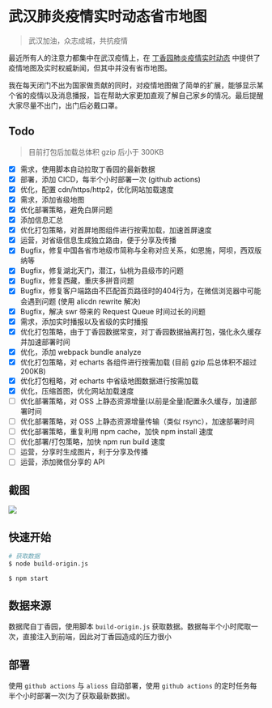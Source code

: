 # 武汉肺炎疫情实时动态省市地图

> 武汉加油，众志成城，共抗疫情

最近所有人的注意力都集中在武汉疫情上，在 [丁香园肺炎疫情实时动态](https://3g.dxy.cn/newh5/view/pneumonia?from=timeline) 中提供了疫情地图及实时权威新闻，但其中并没有省市地图。

我在每天闭门不出为国家做贡献的同时，对疫情地图做了简单的扩展，能够显示某个省的疫情以及消息播报，旨在帮助大家更加直观了解自己家乡的情况。最后提醒大家尽量不出门，出门后必戴口罩。

## Todo

> 目前打包后加载总体积 gzip 后小于 300KB

+ [x] 需求，使用脚本自动拉取丁香园的最新数据
+ [x] 部署，添加 CICD，每半个小时部署一次 (github actions)
+ [x] 优化，配置 cdn/https/http2，优化网站加载速度
+ [x] 需求，添加省级地图
+ [x] 优化部署策略，避免白屏问题
+ [x] 添加信息汇总
+ [x] 优化打包策略，对首屏地图组件进行按需加载，加速首屏速度
+ [x] 运营，对省级信息生成独立路由，便于分享及传播
+ [x] Bugfix，修复中国各省市地级市简称与全称对应关系，如恩施，阿坝，西双版纳等
+ [x] Bugfix，修复湖北天门，潜江，仙桃为县级市的问题
+ [x] Bugfix，修复西藏，重庆多拼音问题
+ [x] Bugfix，修复客户端路由不匹配首页路径时的404行为，在微信浏览器中可能会遇到问题 (使用 alicdn rewrite 解决)
+ [x] Bugfix，解决 swr 带来的 Request Queue 时间过长的问题
+ [x] 需求，添加实时播报以及省级的实时播报
+ [x] 优化打包策略，由于丁香园数据常变，对丁香园数据抽离打包，强化永久缓存并加速部署时间
+ [x] 优化，添加 webpack bundle analyze
+ [x] 优化打包策略，对 echarts 各组件进行按需加载 (目前 gzip 后总体积不超过 200KB)
+ [x] 优化打包粗略，对 echarts 中省级地图数据进行按需加载
+ [x] 优化，压缩首图，优化网站加载速度
+ [ ] 优化部署策略，对 OSS 上静态资源增量(以前是全量)配置永久缓存，加速部署时间
+ [ ] 优化部署策略，对 OSS 上静态资源增量传输（类似 rsync），加速部署时间
+ [ ] 优化部署策略，重复利用 npm cache，加快 npm install 速度
+ [ ] 优化部署/打包策略，加快 npm run build 速度
+ [ ] 运营，分享时生成图片，利于分享及传播
+ [ ] 运营，添加微信分享的 API

## 截图

<img src="./public/screen.png">

## 快速开始

``` bash
# 获取数据
$ node build-origin.js

$ npm start
```

## 数据来源

数据爬自丁香园，使用脚本 `build-origin.js` 获取数据。数据每半个小时爬取一次，直接注入到前端，因此对丁香园造成的压力很小

## 部署

使用 `github actions` 与 `alioss` 自动部署，使用 `github actions` 的定时任务每半个小时部署一次(为了获取最新数据)。
